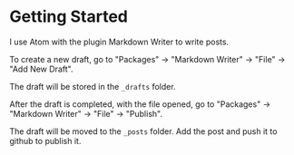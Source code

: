 # Getting Started

I use Atom with the plugin Markdown Writer to write posts.

To create a new draft, go to "Packages" -> "Markdown Writer" -> "File" -> "Add New Draft".

The draft will be stored in the `_drafts` folder.

After the draft is completed, with the file opened, go to "Packages" -> "Markdown Writer" -> "File" -> "Publish".

The draft will be moved to the `_posts` folder. Add the post and push it to github to publish it. 
